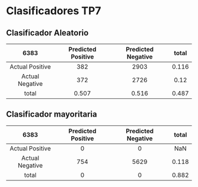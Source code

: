 
# Clasificadores TP7 #

## Clasificador Aleatorio ##

|     6383      |Predicted Positive|Predicted Negative|total|
|:-------------:|:----------------:|:----------------:|:---:|
|Actual Positive|       382        |       2903       |0.116|
|Actual Negative|       372        |       2726       |0.12 | 
|     total     |      0.507       |       0.516      |0.487|

## Clasificador mayoritaria ##

|     6383      |Predicted Positive|Predicted Negative|total|
|:-------------:|:----------------:|:----------------:|:---:|
|Actual Positive|         0        |         0        | NaN |
|Actual Negative|       754        |        5629      |0.118| 
|     total     |         0        |         0        |0.882|